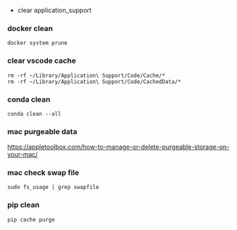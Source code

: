 * clear application_support

### docker clean
```
docker system prune
```



### clear vscode cache
```
rm -rf ~/Library/Application\ Support/Code/Cache/*
rm -rf ~/Library/Application\ Support/Code/CachedData/*
```

### conda clean
```
conda clean --all
```

### mac purgeable data
https://appletoolbox.com/how-to-manage-or-delete-purgeable-storage-on-your-mac/

### mac check swap file
```
sudo fs_usage | grep swapfile
```

### pip clean
```
pip cache purge
```